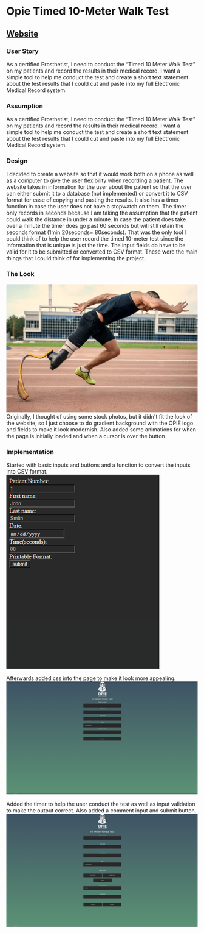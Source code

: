 # Opie Timed 10-Meter Walk Test
## [Website](https://andrewim.github.io/)
### User Story
As a certified Prosthetist, I need to conduct the “Timed 10 Meter Walk Test” on my patients and record the results in their medical record.  I want a simple tool to help me conduct the test and create a short text statement about the test results that I could cut and paste into my full Electronic Medical Record system.  
### Assumption
As a certified Prosthetist, I need to conduct the “Timed 10 Meter Walk Test” on my patients and record the results in their medical record.  I want a simple tool to help me conduct the test and create a short text statement about the test results that I could cut and paste into my full Electronic Medical Record system.  

### Design
I decided to create a website so that it would work both on a phone as well as a computer to give the user flexibility when recording a patient. The website takes in information for the user about the patient so that the user can either submit it to a database (not implemented) or convert it to CSV format for ease of copying and pasting the results. It also has a timer function in case the user does not have a stopwatch on them. The timer only records in seconds because I am taking the assumption that the patient could walk the distance in under a minute. In case the patient does take over a minute the timer does go past 60 seconds but will still retain the seconds format (1min 20seconds= 80seconds). That was the only tool I could think of to help the user record the timed 10-meter test since the information that is unique is just the time. The input fields do have to be valid for it to be submitted or converted to CSV format. These were the main things that I could think of for implementing the project.

### The Look
![alt text](https://github.com/AndrewIm/andrewim.github.io/blob/master/Excercise.jpg "Excercise")
Originally, I thought of using some stock photos, but it didn't fit the look of the website, so I just choose to do gradient background with the OPIE logo and fields to make it look modernish. Also added some animations for when the page is initially loaded and when a cursor is over the button.


### Implementation
Started with basic inputs and buttons and a function to convert the inputs into CSV format.
![alt text](https://github.com/AndrewIm/andrewim.github.io/blob/master/First.png "First")

Afterwards added css into the page to make it look more appealing.
![alt text](https://github.com/AndrewIm/andrewim.github.io/blob/master/Second.png "Second")

Added the timer to help the user conduct the test as well as input validation to make the output correct. Also added a comment input and submit button.
![alt text](https://github.com/AndrewIm/andrewim.github.io/blob/master/Final%20Web.png "Final")
